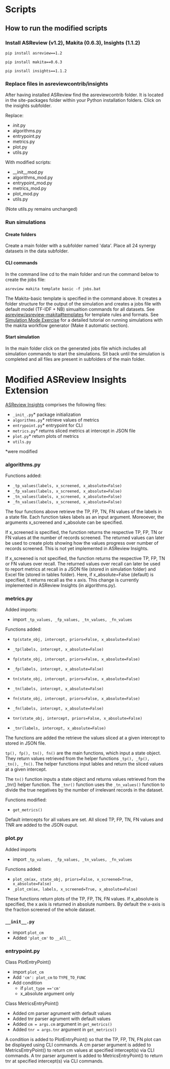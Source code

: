 # Scripts

## How to run the modified scripts

### Install ASReview (v1.2), Makita (0.6.3), Insights (1.1.2)

```
pip install asreview==1.2
```

```
pip install makita==0.6.3
```

```
pip install insights==1.1.2
```


### Replace files in asreviewcontrib/insights

After having installed ASReview find the asreviewcontrib folder. It is located in the site-packages folder within your Python installation folders. Click on the insights subfolder.

Replace:

- _init_.py 
- algorithms.py 
- entrypoint.py
- metrics.py
- plot.py
- utils.py

With modified scripts:

- __init__mod.py 
- algorithms_mod.py 
- entrypoint_mod.py
- metrics_mod.py
- plot_mod.py
- utils.py

(Note utils.py remains unchanged)


### Run simulations


#### Create folders

Create a main folder with a subfolder named 'data'. Place all 24 synergy datasets in the data subfolder.


#### CLI commands

In the command line cd to the main folder and run the command below to create the jobs file: 

```
asreview makita template basic -f jobs.bat
```

The Makita-basic template is specified in the command above. It creates a folder structure for the output of the simulation and creates a jobs file with default model (TF-IDF + NB) simualtion commands for all datasets.
See [asreview/asreview-makita#templates](https://github.com/asreview/asreview-makita#templates) for template rules and formats.
See [Simulation Mode Exercise](https://github.com/asreview/asreview-academy/blob/main/introducing-simulation-mode/README.md) for a detailed tutorial on running simulations with the makita workflow generator (Make it automatic section). 


#### Start simulation

In the main folder click on the generated jobs file which includes all simulation commands to start the simulations. 
Sit back until the simulation is completed and all files are present in subfolders of the main folder.


# Modified ASReview Insights Extension


[ASReview Insights](https://github.com/asreview/asreview-insights/tree/main/asreviewcontrib/insights) comprises the following files:

- `_init_.py`* package initialization
- `algorithms.py`* retrieve values of metrics
- `entrypoint.py`* entrypoint for CLI
- `metrics.py`* returns sliced metrics at intercept in JSON file
- `plot.py`* return plots of metrics
- `utils.py`

*were modified


### algorithms.py

Functions added:
- `_tp_values(labels, x_screened, x_absolute=False)`
- `_fp_values(labels, x_screened, x_absolute=False)`
- `_tn_values(labels, x_screened, x_absolute=False)`
- `_fn_values(labels, x_screened, x_absolute=False)`


The four functions above retrieve the TP, FP, TN, FN values of the labels in a state file. Each function takes labels as an input argument. Moreoever, the arguments x_screened and x_absolute can be specified. 

If x_screened is specified, the function returns the respective TP, FP, TN or FN values at the number of records screened. The returned values can later be used to create plots showing how the values progress over number of records screened. This is not yet implemented in ASReview Insights.

If x_screened is not specified, the function returns the respective TP, FP, TN or FN values over recall. The returned values over recall can later be used to report metrics at recall in a JSON file (stored in simulation folder) and Excel file (stored in tables folder). Here, if x_absolute=False (default) is specified, it returns recall as the x axis. This change is currently implemented in ASReview Insights (in algorithms.py).


### metrics.py

Added imports:
- import `_tp_values, _fp_values, _tn_values, _fn_values`


Functions added:

- `tp(state_obj, intercept, priors=False, x_absolute=False)`
- `_tp(labels, intercept, x_absolute=False)`
- `fp(state_obj, intercept, priors=False, x_absolute=False)`
- `_fp(labels, intercept, x_absolute=False)`
- `tn(state_obj, intercept, priors=False, x_absolute=False)`
- `_tn(labels, intercept, x_absolute=False)`
- `fn(state_obj, intercept, priors=False, x_absolute=False)`
- `_fn(labels, intercept, x_absolute=False)`


- `tnr(state_obj, intercept, priors=False, x_absolute=False)`
- `_tnr(labels, intercept, x_absolute=False)`

The functions are added the retrieve the values sliced at a given intercept to stored in JSON file. 
 
`tp(), fp(), tn(), fn()` are the main functions, which input a state object. They return values retrieved from the helper functions `_tp(), _fp(), _tn(), _fn()`.
The helper functions input lables and return the sliced values at a given intercept.

The `tn()` function inputs a state object and returns values retrieved from the _tnr() helper function.
The `_tnr()` function uses the `_tn_values()` function to divide the true negatives by the number of irrelevant records in the dataset.


Functions modified: 
- `get_metrics()`

Default intercepts for all values are set.
All sliced TP, FP, TN, FN values and TNR are added to the JSON ouput. 


### plot.py

Added imports
- import `_tp_values, _fp_values, _tn_values, _fn_values`

Functions added:
- `plot_cm(ax, state_obj, priors=False, x_screened=True, x_absolute=False)`
- `_plot_cm(ax, labels, x_screened=True, x_absolute=False)`

These functions return plots of the TP, FP, TN, FN values. If x_absolute is specified, the x axis is returned in absolute numbers. By default the x-axis is the fraction screened of the whole dataset.


### `__init__.py`

- import `plot_cm`
- Added `'plot_cm'` to `__all__`


### entrypoint.py

Class PlotEntryPoint()
- import `plot_cm`
- Add `'cm': plot_cm` to `TYPE_TO_FUNC`
- Add condition
	- if `plot_type =='cm'`
	- x_absolute argument only


Class MetricsEntryPoint()
- Added cm parser agrument with default values 
- Added tnr parser agrument with default values
- Added `cm = args.cm` argument in `get_metrics()`
- Added `tnr = args.tnr` argument in `get_metrics()`



A condition is added to PlotEntryPoint() so that the TP, FP, TN, FN plot can be displayed using CLI commands.
A cm parser argument is added to MetricsEntryPoint() to return cm values at specified intercept(s) via CLI commands.
A tnr parser argument is added to MetricsEntryPoint() to return tnr at specified intercept(s) via CLI commands.



